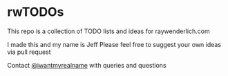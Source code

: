 # rwTODOs

This repo is a collection of TODO lists and ideas for raywenderlich.com

I made this and my name is Jeff
Please feel free to suggest your own ideas via pull request

Contact [@iwantmyrealname](https://twitter.com/iwantmyrealname) with queries and questions
